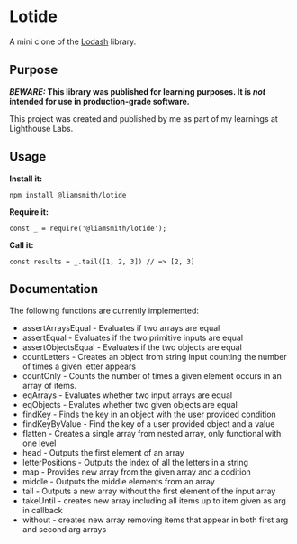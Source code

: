# Lotide

A mini clone of the [Lodash](https://lodash.com) library.

## Purpose

**_BEWARE:_ This library was published for learning purposes. It is _not_ intended for use in production-grade software.**

This project was created and published by me as part of my learnings at Lighthouse Labs. 

## Usage

**Install it:**

`npm install @liamsmith/lotide`

**Require it:**

`const _ = require('@liamsmith/lotide');`

**Call it:**

`const results = _.tail([1, 2, 3]) // => [2, 3]`

## Documentation

The following functions are currently implemented:

* assertArraysEqual - Evaluates if two arrays are equal
* assertEqual - Evaluates if the two primitive inputs are equal
* assertObjectsEqual - Evaluates if the two objects are equal
* countLetters - Creates an object from string input counting the number of times a given letter appears
* countOnly - Counts the number of times a given element occurs in an array of items.
* eqArrays - Evaluates whether two input arrays are equal
* eqObjects - Evalutes whether two given objects are equal
* findKey - Finds the key in an object with the user provided condition
* findKeyByValue - Find the key of a user provided object and a value
* flatten - Creates a single array from nested array, only functional with one level
* head - Outputs the first element of an array
* letterPositions - Outputs the index of all the letters in a string
* map - Provides new array from the given array and a codition
* middle - Outputs the middle elements from an array
* tail - Outputs a new array without the first element of the input array
* takeUntil - creates new array including all items up to item given as arg in callback
* without - creates new array removing items that appear in both first arg and second arg arrays